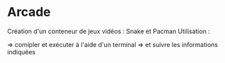# Arcade
Création d'un conteneur de jeux vidéos : Snake et Pacman
Utilisation : 

=> comipler et exécuter à l'aide d'un terminal
=> et suivre les informations indiquées
